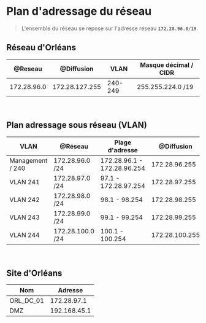 # Plan d'adressage du réseau 

>L'ensemble du réseau se repose sur l'adresse réseau **`172.28.96.0/19`**.

## Réseau d'Orléans

| @Reseau | @Diffusion | VLAN| Masque décimal  / CIDR |
|---------|------------|-----|------------------------|
|  172.28.96.0  |  172.28.127.255   | 240-249| 255.255.224.0 /19 |

</br>

## Plan adressage sous réseau (VLAN)

| VLAN | @Réseau | Plage d'adresse | @Diffusion|
|-----------|---------|-----------------|-----------|
|Management / 240|172.28.96.0 /24| 172.28.96.1 - 172.28.96.254 | 172.28.96.255|
|  VLAN 241 | 172.28.97.0 /24| 97.1 - 172.28.97.254 |172.28.97.255|
|  VLAN 242 |   172.28.98.0 /24 | 98.1 - 98.254 |172.28.98.255|
|  VLAN 243 |  172.28.99.0 /24 | 99.1 - 99.254 | 172.28.99.255 |
|  VLAN 244 | 172.28.100.0 /24 | 100.1 - 100.254 | 172.28.100.255 |

</br>

## Site d'Orléans
| Nom | Adresse | 
|-----------|---------|
|ORL_DC_01|172.28.97.1|
|DMZ|192.168.45.1|

